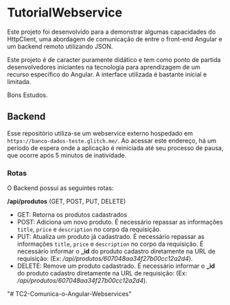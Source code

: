 # TutorialWebservice

Este projeto foi desenvolvido para a demonstrar algumas capacidades do HttpClient, uma abordagem de comunicação de entre o front-end Angular e um backend remoto utilizando JSON.

Este projeto é de caracter puramente didático e tem como ponto de partida desenvolvedores iniciantes na tecnologia para aprendizagem de um recurso específico do Angular. A interface utilizada é bastante inicial e limitada.

Bons Estudos.

## Backend

Esse repositório utiliza-se um webservice externo hospedado em `https://banco-dados-teste.glitch.me/`. Ao acessar este endereço, há um período de espera onde a aplicação é reiniciada até seu processo de pausa, que ocorre após 5 minutos de inatividade.

### Rotas

O Backend possui as seguintes rotas:

**/api/produtos** (GET, POST, PUT, DELETE)
- GET: Retorna os produtos cadastrados
- POST: Adiciona um novo produto. É necessário repassar as informações `title`, `price` e `description` no corpo da requisição.
- PUT: Atualiza um produto já cadastrado. É necessário repassar as informações `title`, `price` e `description` no corpo da requisição. É necessário informar o **_id** do produto cadastro diretamente na URL de requisição: (Ex: */api/produtos/607048aa34f27b00cc12a2d4*).
- DELETE: Remove um produto cadastrado. É necessário informar o **_id** do produto cadastro diretamente na URL de requisição: (Ex: */api/produtos/607048aa34f27b00cc12a2d4*).

"# TC2-Comunica-o-Angular-Webservices" 
